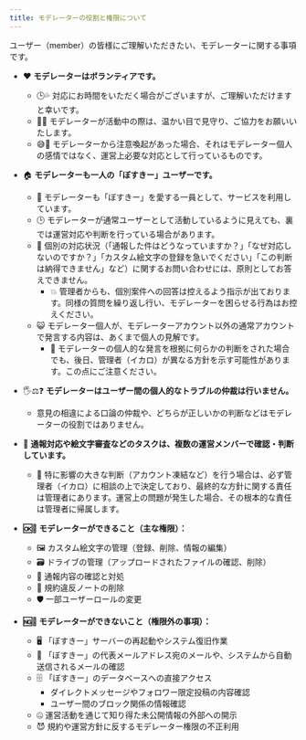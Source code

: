 ```yaml
---
title: モデレーターの役割と権限について
---
```


ユーザー（member）の皆様にご理解いただきたい、モデレーターに関する事項です。

- ♥ **モデレーターはボランティアです。**
    - 🕒💦 対応にお時間をいただく場合がございますが、ご理解いただけますと幸いです。
    - 🥰✨ モデレーターが活動中の際は、温かい目で見守り、ご協力をお願いいたします。
    - 😅📨 モデレーターから注意喚起があった場合、それはモデレーター個人の感情ではなく、運営上必要な対応として行っているものです。
- 🏠 **モデレーターも一人の「ぼすきー」ユーザーです。**
    - 🥳 モデレーターも「ぼすきー」を愛する一員として、サービスを利用しています。
    - 🕒 モデレーターが通常ユーザーとして活動しているように見えても、裏では運営対応や判断を行っている場合があります。
    - 🤔 個別の対応状況（「通報した件はどうなっていますか？」「なぜ対応しないのですか？」「カスタム絵文字の登録を急いでください」「この判断は納得できません」など）に関するお問い合わせには、原則としてお答えできません。
        - 💥 管理者からも、個別案件への回答は控えるよう指示が出ております。同様の質問を繰り返し行い、モデレーターを困らせる行為はお控えください。
    - 😺 モデレーター個人が、モデレーターアカウント以外の通常アカウントで発言する内容は、あくまで個人の見解です。
        - 🤷 モデレーターの個人的な発言を根拠に何らかの判断をされた場合でも、後日、管理者（イカロ）が異なる方針を示す可能性があります。この点にご注意ください。
- 🖐️⚖️❓ **モデレーターはユーザー間の個人的なトラブルの仲裁は行いません。**
    - 意見の相違による口論の仲裁や、どちらが正しいかの判断などはモデレーターの役割ではありません。
- 👥 **通報対応や絵文字審査などのタスクは、複数の運営メンバーで確認・判断しています。**
    - 🐨 特に影響の大きな判断（アカウント凍結など）を行う場合は、必ず管理者（イカロ）に相談の上で決定しており、最終的な方針に関する責任は管理者にあります。運営上の問題が発生した場合、その根本的な責任は管理者に帰属します。

- **🆗🔑 モデレーターができること（主な権限）：**
    - 🖼️ カスタム絵文字の管理（登録、削除、情報の編集）
    - 🗃️ ドライブの管理（アップロードされたファイルの確認、削除）
    - 🚨 通報内容の確認と対処
    - 🧨 規約違反ノートの削除
    - 🛡️ 一部ユーザーロールの変更

- **🆖🚫 モデレーターができないこと（権限外の事項）：**
    - 🖥️ 「ぼすきー」サーバーの再起動やシステム復旧作業
    - 📧 「ぼすきー」の代表メールアドレス宛のメールや、システムから自動送信されるメールの確認
    - 🗄️ 「ぼすきー」のデータベースへの直接アクセス
        - ダイレクトメッセージやフォロワー限定投稿の内容確認
        - ユーザー間のブロック関係の情報確認
    - 🤐 運営活動を通じて知り得た未公開情報の外部への開示
    - 😈 規約や運営方針に反するモデレーター権限の不正利用

